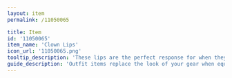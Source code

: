 ```yaml
---
layout: item
permalink: /11050065

title: Item
id: '11050065'
item_name: 'Clown Lips'
icon_url: '11050065.png'
tooltip_description: 'These lips are the perfect response for when they tell you to quit your clowning.'
guide_description: 'Outfit items replace the look of your gear when equipped.'
---
```

